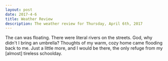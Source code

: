 ```yaml
---
layout: post
date: 2017-4-6
title: Weather Review
description: The weather review for Thursday, April 6th, 2017
---
```


The can was floating. There were literal rivers on the streets. God, why didn't I bring an umbrella? Thoughts of my warm, cozy home came flooding back to me. Just a little more, and I would be there, the only refuge from my [almost] tireless schoolday.
